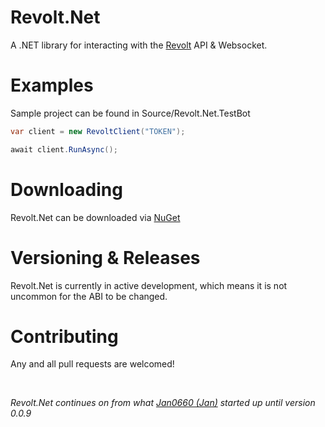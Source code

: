 # Revolt.Net

A .NET library for interacting with the [Revolt](https://app.revolt.chat) API & Websocket.

# Examples
Sample project can be found in Source/Revolt.Net.TestBot

```cs
var client = new RevoltClient("TOKEN");

await client.RunAsync();
```

# Downloading

Revolt.Net can be downloaded via [NuGet](https://www.nuget.org/packages/Revolt.Net/)

# Versioning & Releases
Revolt.Net is currently in active development, which means it is not uncommon for the ABI to be changed. 

# Contributing
Any and all pull requests are welcomed! 

<br/>

*Revolt.Net continues on from what [Jan0660 (Jan)](https://github.com/Jan0660) started up until version 0.0.9*
